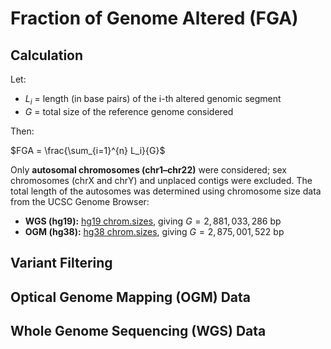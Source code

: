 # Fraction of Genome Altered (FGA)

## Calculation

Let:

- $L_i$ = length (in base pairs) of the i-th altered genomic segment  
- $G$ = total size of the reference genome considered

Then:

$FGA = \frac{\sum_{i=1}^{n} L_i}{G}$

Only **autosomal chromosomes (chr1–chr22)** were considered; sex chromosomes (chrX and chrY) and unplaced contigs were excluded. The total length of the autosomes was determined using chromosome size data from the UCSC Genome Browser:

- **WGS (hg19):** [hg19 chrom.sizes](http://hgdownload.soe.ucsc.edu/goldenPath/hg19/bigZips/hg19.chrom.sizes), giving $G = 2,881,033,286$ bp
- **OGM (hg38):** [hg38 chrom.sizes](http://hgdownload.soe.ucsc.edu/goldenPath/hg38/bigZips/hg38.chrom.sizes), giving $G = 2,875,001,522$ bp

## Variant Filtering

## Optical Genome Mapping (OGM) Data

## Whole Genome Sequencing (WGS) Data
